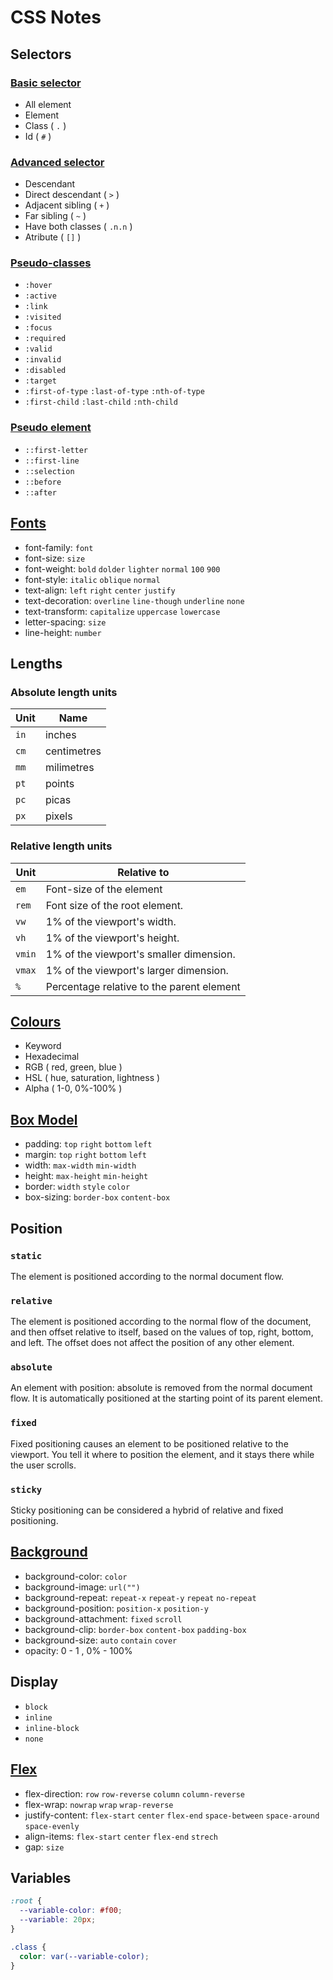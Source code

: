 # CSS Notes

## Selectors

### [Basic selector](/CSS/basic-selector.css)

- All element
- Element
- Class ( `.` )
- Id ( `#` )

### [Advanced selector](/CSS/advanced-selector.css)

- Descendant
- Direct descendant ( `>` )
- Adjacent sibling ( `+` )
- Far sibling ( `~` )
- Have both classes ( `.n.n` )
- Atribute ( `[]` )

### [Pseudo-classes](/CSS/pseudo-classes.css)

- `:hover`
- `:active`
- `:link`
- `:visited`
- `:focus`
- `:required`
- `:valid`
- `:invalid`
- `:disabled`
- `:target`
- `:first-of-type` `:last-of-type` `:nth-of-type`
- `:first-child` `:last-child` `:nth-child`

### [Pseudo element](/CSS/pseudo-element.css)

- `::first-letter`
- `::first-line`
- `::selection`
- `::before`
- `::after`

## [Fonts](/CSS/fonts.css)

- font-family: `font`
- font-size: `size`
- font-weight: `bold` `dolder` `lighter` `normal` `100` `900`
- font-style: `italic` `oblique` `normal`
- text-align: `left` `right` `center` `justify`
- text-decoration: `overline` `line-though` `underline` `none`
- text-transform: `capitalize` `uppercase` `lowercase`
- letter-spacing: `size`
- line-height: `number`

## Lengths

### Absolute length units

| Unit | Name        |
| ---- | ----------- |
| `in` | inches      |
| `cm` | centimetres |
| `mm` | milimetres  |
| `pt` | points      |
| `pc` | picas       |
| `px` | pixels      |

### Relative length units

| Unit   | Relative to                               |
| ------ | ----------------------------------------- |
| `em`   | Font-size of the element                  |
| `rem`  | Font size of the root element.            |
| `vw`   | 1% of the viewport's width.               |
| `vh`   | 1% of the viewport's height.              |
| `vmin` | 1% of the viewport's smaller dimension.   |
| `vmax` | 1% of the viewport's larger dimension.    |
| `%`    | Percentage relative to the parent element |

## [Colours](/CSS/colours.css)

- Keyword
- Hexadecimal
- RGB ( red, green, blue )
- HSL ( hue, saturation, lightness )
- Alpha ( 1-0, 0%-100% )

## [Box Model](/CSS/box-model.css)

- padding: `top` `right` `bottom` `left`
- margin: `top` `right` `bottom` `left`
- width: `max-width` `min-width`
- height: `max-height` `min-height`
- border: `width` `style` `color`
- box-sizing: `border-box` `content-box`

## Position

### `static`

The element is positioned according to the normal document flow.

### `relative`

The element is positioned according to the normal flow of the document, and then offset relative to itself, based on the values of top, right, bottom, and left. The offset does not affect the position of any other element.

### `absolute`

An element with position: absolute is removed from the normal document flow. It is automatically positioned at the starting point of its parent element.

### `fixed`

Fixed positioning causes an element to be positioned relative to the viewport. You tell it where to position the element, and it stays there while the user scrolls.

### `sticky`

Sticky positioning can be considered a hybrid of relative and fixed positioning.

## [Background](/CSS/background.css)

- background-color: `color`
- background-image: `url("")`
- background-repeat: `repeat-x` `repeat-y` `repeat` `no-repeat`
- background-position: `position-x` `position-y`
- background-attachment: `fixed` `scroll`
- background-clip: `border-box` `content-box` `padding-box`
- background-size: `auto` `contain` `cover`
- opacity: 0 - 1 , 0% - 100%

## Display

- `block`
- `inline`
- `inline-block`
- `none`

## [Flex](/CSS/display-flex.css)

- flex-direction: `row` `row-reverse` `column` `column-reverse`
- flex-wrap: `nowrap` `wrap` `wrap-reverse`
- justify-content: `flex-start` `center` `flex-end` `space-between` `space-around` `space-evenly`
- align-items: `flex-start` `center` `flex-end` `strech`
- gap: `size`

## Variables

```css
:root {
  --variable-color: #f00;
  --variable: 20px;
}

.class {
  color: var(--variable-color);
}
```
